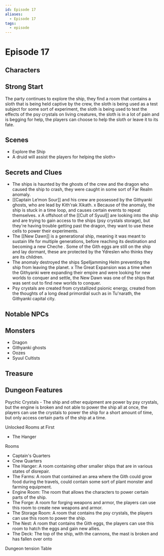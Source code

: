 ```yaml
---
id: Episode 17
aliases:
  - Episode 17
tags:
  - episode
---
```


# Episode 17

## Characters

## Strong Start
The party continues to explore the ship, they find a room that contains a sloth that is being held captive by the crew, the sloth is being used as a test subject for some sort of experiment, the sloth is being used to test the effects of the psy crystals on living creatures, the sloth is in a lot of pain and is begging for help, the players can choose to help the sloth or leave it to its fate.
## Scenes

- Explore the Ship
- A druid will assist the players for helping the sloth>

## Secrets and Clues
- The ships is haunted by the ghosts of the crew and the dragon who caused the ship to crash, they were caught in some sort of Far Realm anomaly.
- [[Captain Le’mon Sour]] and his crew are possessed by the Githyanki ghosts, who are lead by Kith'rak Xikath.
x Because of the anomaly, the ship is stuck in a time loop, and causes certain events to repeat themselves.
x A offshoot of the  [[Cult of Syuul]] are looking into the ship and are trying to gain access to the ships (psy crystals storage), but they're having trouble getting past the dragon, they want to use these cells to power their experiments.
- The [[New Dawn]] is a generational ship, meaning it was meant to sustain life for multiple generations, before reaching its destination and becoming a new Cheche . Some of the Gith eggs are still on the ship and lay dormant, these are protected by the Ydreslen who thinks they are its children.
- The anomaly destroyed the ships Spelljamming Helm preventing the ship from leaving the planet.
x The Great Expansion was a time when the Githyanki were expanding their empire and were looking for new worlds to conquer and settle, the New Dawn was one of the ships that was sent out to find new worlds to conquer.
- Psy crystals are created from crystallized psionic energy, created from the thoughts of a long dead primordial such as in Tu'narath, the Githyanki capital city.

## Notable NPCs


## Monsters
- Dragon
- Githyanki ghosts
- Oozes
- Syuul Cultists

## Treasure

## Dungeon Features

Psychic Crystals - The ship and other equipment are power by psy crystals, but the engine is broken and not able to power the ship all at once, the players can use the crystals to power the ship for a short amount of time, but only access certain parts of the ship at a time.


Unlocked Rooms at First
- The Hanger


Rooms 
- Captain's Quarters
- Crew Quarters
- The Hanger: A room containing other smaller ships that are in various states of disrepair.
- The Farms: A room that contained an area where the Gith could grow food during the travels, could contain some sort of plant monster and farming equipment.
- Engine Room: The room that allows the characters to power certain parts of the ship.
- The Forge: A room for forging weapons and armor, the players can use this room to create new weapons and armor.
- The Storage Room: A room that contains the psy crystals, the players can use this room to power the ship.
- The Nest: A room that contains the Gith eggs, the players can use this room to hatch the eggs and gain new allies.
- The Deck: The top of the ship, with the cannons, the mast is broken and has fallen over onto 

Dungeon tension Table 

